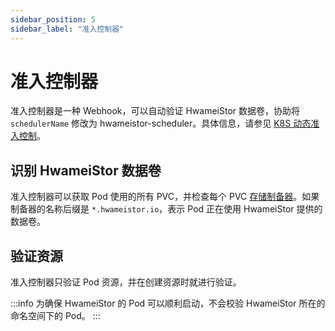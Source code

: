 ```yaml
---
sidebar_position: 5
sidebar_label: "准入控制器"
---
```


# 准入控制器

准入控制器是一种 Webhook，可以自动验证 HwameiStor 数据卷，协助将 `schedulerName` 修改为 hwameistor-scheduler。具体信息，请参见 [K8S 动态准入控制](https://kubernetes.io/zh-cn/docs/reference/access-authn-authz/extensible-admission-controllers/)。

## 识别 HwameiStor 数据卷

准入控制器可以获取 Pod 使用的所有 PVC，并检查每个 PVC [存储制备器](https://kubernetes.io/zh-cn/docs/concepts/storage/storage-classes/#provisioner)。如果制备器的名称后缀是 `*.hwameistor.io`，表示 Pod 正在使用 HwameiStor 提供的数据卷。

## 验证资源

准入控制器只验证 Pod 资源，并在创建资源时就进行验证。

:::info
为确保 HwameiStor 的 Pod 可以顺利启动，不会校验 HwameiStor 所在的命名空间下的 Pod。
:::
